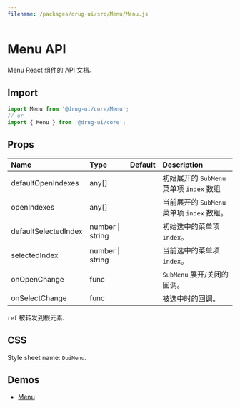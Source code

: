 ```yaml
---
filename: /packages/drug-ui/src/Menu/Menu.js
---
```


# Menu API

<p class="description">Menu React 组件的 API 文档。</p>

## Import

```js
import Menu from '@drug-ui/core/Menu';
// or
import { Menu } from '@drug-ui/core';
```

## Props

| Name | Type | Default | Description |
|:-----|:-----|:--------|:------------|
| <span class="prop-name">defaultOpenIndexes</span> | <span class="prop-type">any[]</span> |  | 初始展开的 ```SubMenu``` 菜单项 ```index``` 数组 |
| <span class="prop-name">openIndexes</span> | <span class="prop-type">any[]</span> | <span class="prop-default"></span> | 当前展开的 ```SubMenu``` 菜单项 ```index``` 数组。 |
| <span class="prop-name">defaultSelectedIndex</span> | <span class="prop-type">number &#124; string</span> | <span class="prop-default"></span> | 初始选中的菜单项 ```index```。 |
| <span class="prop-name">selectedIndex</span> | <span class="prop-type">number &#124; string</span> | <span class="prop-default"></span> | 当前选中的菜单项 ```index```。 |
| <span class="prop-name">onOpenChange</span> | <span class="prop-type">func</span> | <span class="prop-default"></span> | ```SubMenu``` 展开/关闭的回调。 |
| <span class="prop-name">onSelectChange</span> | <span class="prop-type">func</span> | <span class="prop-default"></span> | 被选中时的回调。 |

`ref` 被转发到根元素.

## CSS

Style sheet name: `DuiMenu`.

## Demos

- [Menu](/drug-ui/components/menus/)




